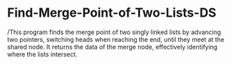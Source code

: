 # Find-Merge-Point-of-Two-Lists-DS

/This program finds the merge point of two singly linked lists by advancing two pointers, switching heads when reaching the end, until they meet at the shared node. It returns the data of the merge node, effectively identifying where the lists intersect.
